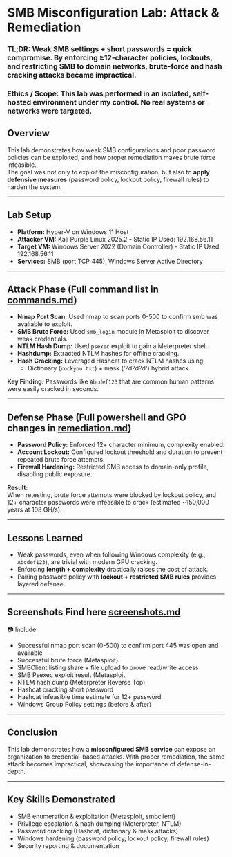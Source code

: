 # SMB Misconfiguration Lab: Attack & Remediation
### TL;DR: Weak SMB settings + short passwords = quick compromise. By enforcing ≥12-character policies, lockouts, and restricting SMB to domain networks, brute-force and hash cracking attacks became impractical.

### Ethics / Scope: This lab was performed in an isolated, self-hosted environment under my control. No real systems or networks were targeted.
## Overview
This lab demonstrates how weak SMB configurations and poor password policies can be exploited, and how proper remediation makes brute force infeasible.  
The goal was not only to exploit the misconfiguration, but also to **apply defensive measures** (password policy, lockout policy, firewall rules) to harden the system.

---

## Lab Setup
- **Platform:** Hyper-V on Windows 11 Host 
- **Attacker VM:** Kali Purple Linux 2025.2 - Static IP Used: 192.168.56.11 
- **Target VM:** Windows Server 2022 (Domain Controller) - Static IP Used 192.168.56.11 
- **Services:** SMB (port TCP 445), Windows Server Active Directory  

---

## Attack Phase (Full command list in [commands.md](commands.md))
- **Nmap Port Scan:** Used nmap to scan ports 0-500 to confirm smb was avaliable to exploit.
- **SMB Brute Force:** Used `smb_login` module in Metasploit to discover weak credentials.
- **NTLM Hash Dump:** Used `psexec` exploit to gain a Meterpreter shell.
- **Hashdump:** Extracted NTLM hashes for offline cracking.
- **Hash Cracking:** Leveraged Hashcat to crack NTLM hashes using:
  - Dictionary (`rockyou.txt`) + mask ('?d?d?d') hybrid attack

**Key Finding:** Passwords like `Abcdef123` that are common human patterns were easily cracked in seconds.

---

## Defense Phase (Full powershell and GPO changes in [remediation.md](remediation.md))
- **Password Policy:** Enforced 12+ character minimum, complexity enabled.  
- **Account Lockout:** Configured lockout threshold and duration to prevent repeated brute force attempts.  
- **Firewall Hardening:** Restricted SMB access to domain-only profile, disabling public exposure.  

**Result:**  
When retesting, brute force attempts were blocked by lockout policy, and 12+ character passwords were infeasible to crack (estimated ~150,000 years at 108 GH/s).

---

## Lessons Learned
- Weak passwords, even when following Windows complexity (e.g., `Abcdef123`), are trivial with modern GPU cracking.  
- Enforcing **length + complexity** drastically raises the cost of attack.  
- Pairing password policy with **lockout + restricted SMB rules** provides layered defense.

---

## Screenshots Find here [screenshots.md](screenshots.md) 
📷 Include:
- Successful nmap port scan (0-500) to confirm port 445 was open and available 
- Successful brute force (Metasploit)
- SMBClient listing share + file upload to prove read/write access
- SMB Psexec exploit result (Metasploit
- NTLM hash dump (Meterpreter Reverse Tcp)
- Hashcat cracking short password  
- Hashcat infeasible time estimate for 12+ password  
- Windows Group Policy settings (before & after)

---

## Conclusion
This lab demonstrates how a **misconfigured SMB service** can expose an organization to credential-based attacks. With proper remediation, the same attack becomes impractical, showcasing the importance of defense-in-depth.

---

## Key Skills Demonstrated
- SMB enumeration & exploitation (Metasploit, smbclient)
- Privilege escalation & hash dumping (Meterpreter, NTLM)
- Password cracking (Hashcat, dictionary & mask attacks)
- Windows hardening (password policy, lockout policy, firewall rules)
- Security reporting & documentation
